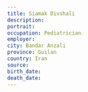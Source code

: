```yaml
---
title: Siamak Divshali
description: 
portrait: 
occupation: Pediatrician 
employer: 
city: Bandar Anzali
province: Guilan
country: Iran
source: 
birth_date: 
death_date: 
---
```


